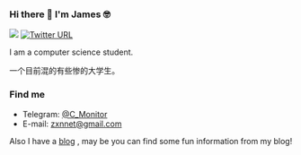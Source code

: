 ### Hi there 👋 I'm James 🤓 
![](https://img.shields.io/badge/Hey!-friend～-green) [![Twitter URL](https://img.shields.io/twitter/url?style=social&url=https%3A%2F%2Ftwitter.com%2FViewvZxn)](https://twitter.com/ViewvZxn)

I am a computer science student.   

一个目前混的有些惨的大学生。

### Find me

- Telegram: [@C_Monitor](https://t.me/C_Monitor)
- E-mail: zxnnet@gmail.com

Also I have a [blog](https://tech.viewv.top) , may be you can find some fun information from my blog!


